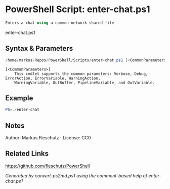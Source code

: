 # PowerShell Script: enter-chat.ps1
```powershell
Enters a chat using a common network shared file
```

enter-chat.ps1

## Syntax & Parameters
```powershell
/home/markus/Repos/PowerShell/Scripts/enter-chat.ps1 [<CommonParameters>]
```

```
[<CommonParameters>]
    This cmdlet supports the common parameters: Verbose, Debug, ErrorAction, ErrorVariable, WarningAction, 
    WarningVariable, OutBuffer, PipelineVariable, and OutVariable.
```

## Example
```powershell
PS>./enter-chat
```


## Notes
Author: Markus Fleschutz · License: CC0

## Related Links
https://github.com/fleschutz/PowerShell

*Generated by convert-ps2md.ps1 using the comment-based help of enter-chat.ps1*
